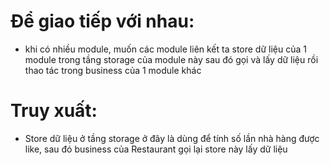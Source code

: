# Để giao tiếp với nhau:
- khi có nhiều module, muốn các module liên kết ta store dữ liệu của 1 module trong tầng storage của module này sau đó gọi và lấy dữ liệu rồi thao tác trong business của 1 module khác 

# Truy xuất:
- Store dữ liệu ở tầng storage ở đây là dùng để tính số lần nhà hàng được like, sau đó business của Restaurant gọi lại store này lấy dữ liệu
